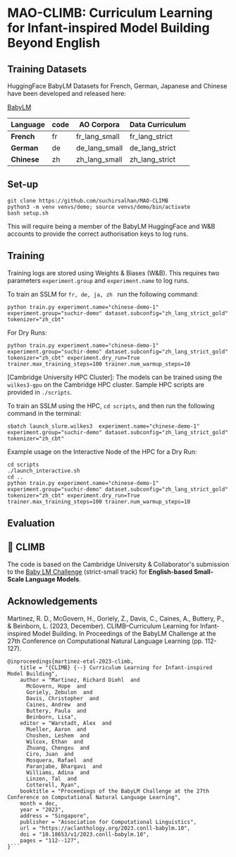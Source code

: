 # MAO-CLIMB: Curriculum Learning for Infant-inspired Model Building Beyond English

## Training Datasets

HuggingFace BabyLM Datasets for French, German, Japanese and Chinese have been developed and released here:

[BabyLM](https://huggingface.co/datasets/cambridge-climb/BabyLM)


| Language  | code  | AO Corpora | Data Curriculum |
| ------------- | ------------- | ------------- | ------------- |
| **French** |  fr  | fr_lang_small | fr_lang_strict  |
| **German** | de  | de_lang_small  | de_lang_strict  |
| **Chinese** | zh  | zh_lang_small | zh_lang_strict  |

## Set-up 


```
git clone https://github.com/suchirsalhan/MAO-CLIMB
python3 -m venv venvs/demo; source venvs/demo/bin/activate
bash setup.sh
```
This will require being a member of the BabyLM HuggingFace and W&B accounts to provide the correct authorisation keys to log runs. 


## Training

Training logs are stored using Weights & Biases (W&B). This requires two parameters `experiment.group` and `experiment.name` to log runs. 

To train an SSLM for  `fr, de, ja, zh ` run the following command: 
```
python train.py experiment.name="chinese-demo-1" experiment.group="suchir-demo" dataset.subconfig="zh_lang_strict_gold" tokenizer="zh_cbt"
```

For Dry Runs: 

```
python train.py experiment.name="chinese-demo-1" experiment.group="suchir-demo" dataset.subconfig="zh_lang_strict_gold" tokenizer="zh_cbt" experiment.dry_run=True trainer.max_training_steps=100 trainer.num_warmup_steps=10

```

[Cambridge University HPC Cluster]: The models can be trained using the `wilkes3-gpu` on the Cambridge HPC cluster. Sample HPC scripts are provided in `./scripts`. 


To train an SSLM using the HPC, `cd scripts`, and then run the following command in the terminal: 
```
sbatch launch_slurm.wilkes3  experiment.name="chinese-demo-1" experiment.group="suchir-demo" dataset.subconfig="zh_lang_strict_gold" tokenizer="zh_cbt"
```

Example usage on the Interactive Node of the HPC for a Dry Run:

```
cd scripts
./launch_interactive.sh
cd ..
python train.py experiment.name="chinese-demo-1" experiment.group="suchir-demo" dataset.subconfig="zh_lang_strict_gold" tokenizer="zh_cbt" experiment.dry_run=True trainer.max_training_steps=100 trainer.num_warmup_steps=10
```


## Evaluation



## 🧗 CLIMB 
The code is based on the Cambridge University & Collaborator's submission to the [Baby LM Challenge](https://babylm.github.io/) (strict-small track) for **English-based Small-Scale Language Models**. 

## Acknowledgements

Martinez, R. D., McGovern, H., Goriely, Z., Davis, C., Caines, A., Buttery, P., & Beinborn, L. (2023, December). CLIMB–Curriculum Learning for Infant-inspired Model Building. In Proceedings of the BabyLM Challenge at the 27th Conference on Computational Natural Language Learning (pp. 112-127).


```
@inproceedings{martinez-etal-2023-climb,
    title = "{CLIMB} {--} Curriculum Learning for Infant-inspired Model Building",
    author = "Martinez, Richard Diehl  and
      McGovern, Hope  and
      Goriely, Zebulon  and
      Davis, Christopher  and
      Caines, Andrew  and
      Buttery, Paula  and
      Beinborn, Lisa",
    editor = "Warstadt, Alex  and
      Mueller, Aaron  and
      Choshen, Leshem  and
      Wilcox, Ethan  and
      Zhuang, Chengxu  and
      Ciro, Juan  and
      Mosquera, Rafael  and
      Paranjabe, Bhargavi  and
      Williams, Adina  and
      Linzen, Tal  and
      Cotterell, Ryan",
    booktitle = "Proceedings of the BabyLM Challenge at the 27th Conference on Computational Natural Language Learning",
    month = dec,
    year = "2023",
    address = "Singapore",
    publisher = "Association for Computational Linguistics",
    url = "https://aclanthology.org/2023.conll-babylm.10",
    doi = "10.18653/v1/2023.conll-babylm.10",
    pages = "112--127",
}```
